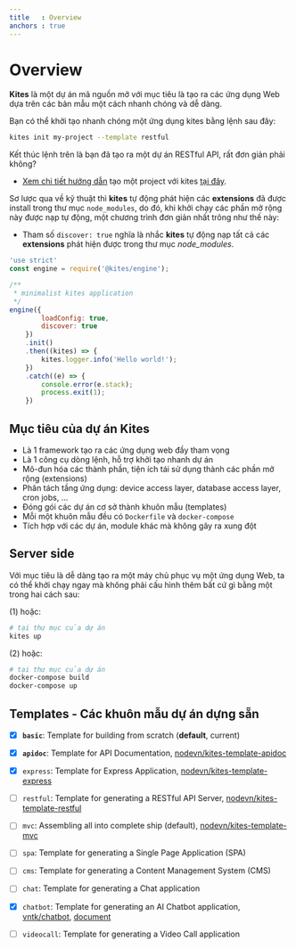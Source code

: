 ```yaml
---
title   : Overview
anchors : true
---
```


# Overview

**Kites** là một dự án mã nguồn mở với mục tiêu là tạo ra các ứng dụng Web dựa trên các bản mẫu một cách nhanh chóng và dễ dàng.

Bạn có thể khởi tạo nhanh chóng một ứng dụng kites bằng lệnh sau đây:

```bash
kites init my-project --template restful
```

Kết thúc lệnh trên là bạn đã tạo ra một dự án RESTful API, rất đơn giản phải không?

* [Xem chi tiết hướng dẫn](/documentation/guide/) tạo một project với kites [tại đây](/documentation/guide/).

Sơ lược qua về kỹ thuật thì **kites** tự động phát hiện các **extensions** đã được install trong thư mục `node_modules`, do đó, khi khởi chạy các phần mở rộng này được nạp tự động, một chương trình đơn giản nhất trông như thế này:

* Tham số `discover: true` nghĩa là nhắc **kites** tự động nạp tất cả các **extensions** phát hiện được trong thư mục *node_modules*.

```js
'use strict'
const engine = require('@kites/engine');

/**
 * minimalist kites application
 */
engine({
        loadConfig: true,
        discover: true
    })
    .init()
    .then((kites) => {
        kites.logger.info('Hello world!');
    })
    .catch((e) => {
        console.error(e.stack);
        process.exit(1);
    })
```

## Mục tiêu của dự án Kites

* Là 1 framework tạo ra các ứng dụng web đầy tham vọng
* Là 1 công cụ dòng lệnh, hỗ trợ khởi tạo nhanh dự án
* Mô-đun hóa các thành phần, tiện ích tái sử dụng thành các phần mở rộng (extensions)
* Phân tách tầng ứng dụng: device access layer, database access layer, cron jobs, ...
* Đóng gói các dự án cơ sở thành khuôn mẫu (templates)
* Mỗi một khuôn mẫu đều có `Dockerfile` và `docker-compose`
* Tích hợp với các dự án, module khác mà không gây ra xung đột


## Server side

Với mục tiêu là dễ dàng tạo ra một máy chủ phục vụ một ứng dụng Web, ta có thể khởi chạy ngay mà không phải cấu hình thêm bất cứ gì bằng một trong hai cách sau:

(1) hoặc:

```bash
# tại thư mục của dự án
kites up
```

(2) hoặc:

```bash
# tại thư mục của dự án
docker-compose build
docker-compose up
```

## Templates - Các khuôn mẫu dự án dựng sẵn


* [x] **`basic`**: Template for building from scratch (**default**, current)
* [x] **`apidoc`**: Template for API Documentation, [nodevn/kites-template-apidoc](https://github.com/nodevn/kites-template-apidoc)
* [x] `express`: Template for Express Application, [nodevn/kites-template-express](https://github.com/vunb/kites-template-express)
* [ ] `restful`: Template for generating a RESTful API Server, [nodevn/kites-template-restful](https://github.com/vunb/kites-template-restful)
* [ ] `mvc`: Assembling all into complete ship (default), [nodevn/kites-template-mvc](https://github.com/vunb/kites-template-mvc)
* [ ] `spa`: Template for generating a Single Page Application (SPA)
* [ ] `cms`: Template for generating a Content Management System (CMS)
* [ ] `chat`: Template for generating a Chat application
* [x] `chatbot`: Template for generating an AI Chatbot application, [vntk/chatbot](https://github.com/vntk/chatbot), [document](https://github.com/vntk/chatbot)
* [ ] `videocall`: Template for generating a Video Call application

